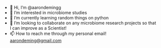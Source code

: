 - 👋 Hi, I’m @aarondemingg
- 👀 I’m interested in microbiome studies 
- 🌱 I’m currently learning random things on python
- 💞️ I’m looking to collaborate on any microbiome research projects so that I can improve as a Scientist! 
- 📫 How to reach me through my personal email! aarondeming@gmail.com

<!---
aarondemingg/aarondemingg is a ✨ special ✨ repository because its `README.md` (this file) appears on your GitHub profile.
You can click the Preview link to take a look at your changes.
--->
